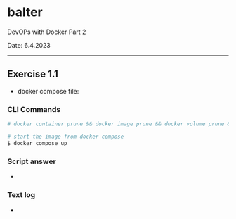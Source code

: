 # balter

DevOPs with Docker Part 2

Date: 6.4.2023

---

##  Exercise 1.1

- docker compose file: 

### CLI Commands

```bash
# docker container prune && docker image prune && docker volume prune && docker system prune -a

# start the image from docker compose
$ docker compose up

```

### Script answer

- 

### Text log

- 



